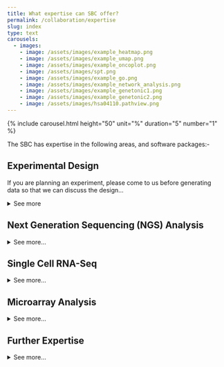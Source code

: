 ```yaml
---
title: What expertise can SBC offer?
permalink: /collaboration/expertise
slug: index
type: text
carousels:
  - images: 
    - image: /assets/images/example_heatmap.png
    - image: /assets/images/example_umap.png
    - image: /assets/images/example_oncoplot.png
    - image: /assets/images/spt.png
    - image: /assets/images/example_go.png
    - image: /assets/images/example_network_analysis.png
    - image: /assets/images/example_genetonic1.png
    - image: /assets/images/example_genetonic2.png
    - image: /assets/images/hsa04110.pathview.png
---
```

{% include carousel.html height="50" unit="%" duration="5" number="1" %}

The SBC has expertise in the following areas, and software packages:-

## Experimental Design
If you are planning an experiment, please come to us before generating data so that we can discuss the design...
<details>
  <summary>See more</summary>

The Core is experienced in advising on the following issues:-
<ul class="b">
<li>Optimal number of replicates</li>
<li>Biases and confounding factors</li>
<li>Single-end or paired-end sequencing</li>
<li>Depth of sequencing required</li>
<li>Contacts at Sequencing vendors</li>

For experimental advice on performing high-throughput studies, please contact the <a href="https://www.sheffield.ac.uk/sitran/facilities/multiomics">SITraN multi-omics facility</a> or <a href="https://sites.google.com/sheffield.ac.uk/genomics-laboratory/home">Genomics Facility in Biosciences</a>.
</ul>
</details>


## Next Generation Sequencing (NGS) Analysis

<details>
  <summary>See more...</summary>
  <ul class="b">
<li> BWA, and other aligners for all NGS platforms and applications </li>
<li> edgeR, DESeq2, STAR and salmon (among others) for RNA-Seq analysis </li>
<li> GATK, VarScan and MuTect for somatic and germline mutation calling </li>
<li> MACS2, and other peak callers for ChIP-Seq and ATAC-seq analysis </li>
<li> Analysis of public datasets on Gene Expression Omnibus (GEO) and Sequencing Read Archive (SRA) </li>
<li> Submission of data to public repositories for publication </li>
</li>- Downstream analysis of gene lists to identify over-represented pathways / ontologies using GSEA, goseq, or other online tools such as DAVID</li>
</ul>
</details>


## Single Cell RNA-Seq

<details>
  <summary>See more...</summary>
  <ul class="b">
<li> QC, analysis and visualisation for single cell RNA-seq data</li>
<li> Analysis of Spatial transcriptomics data</li>
</ul>
</details>

## Microarray Analysis
<details>
  <summary>See more...</summary>
<ul class="b">
<li>- Experience with data from Affymetrix and Illumina platforms</li>
<li>Varying data types, including expression, methylation (450K), SNP and copy-number</li>
</ul>
</details>

## Further Expertise

<details>
  <summary>See more...</summary>

<ul class="b">
<li>Custom visualisation of high-throughput data</li>
<li>Implementing and running workflows and piplines with <a href="https://www.nextflow.io/">nextflow</a></li>
<li>Packaging and deploying software environments with <a href="https://www.docker.com/">docker</a></li>
<li> Data Management and curation</li>
<li> Creating interactive web applications wih <a href="https://shiny.rstudio.com/">Shiny</a></li>
</ul>
</details>

